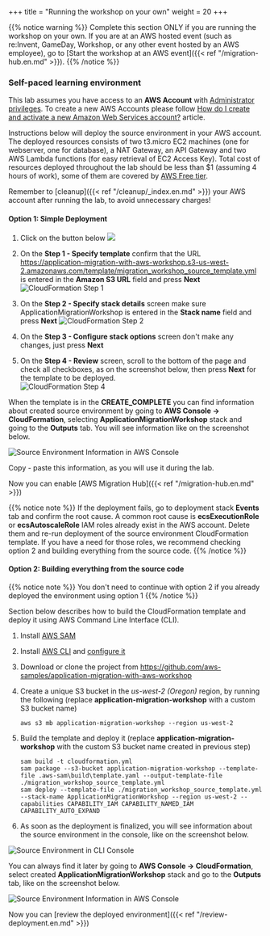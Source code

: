 +++
title = "Running the workshop on your own"
weight = 20
+++

{{% notice warning %}}
Complete this section ONLY if you are running the workshop on your own. If you are at an AWS hosted event (such as re:Invent, GameDay, Workshop, or any other event hosted by an AWS employee), go to [Start the workshop at an AWS event]({{< ref "/migration-hub.en.md" >}}).
{{% /notice %}}


### Self-paced learning environment

This lab assumes you have access to an **AWS Account** with <a href="https://docs.aws.amazon.com/IAM/latest/UserGuide/getting-started_create-admin-group.html" target="_blank" rel="noopener noreferrer">Administrator privileges</a>. To create a new AWS Accounts please follow <a href="https://aws.amazon.com/premiumsupport/knowledge-center/create-and-activate-aws-account/" target="_blank" rel="noopener noreferrer">How do I create and activate a new Amazon Web Services account?</a> article.

Instructions below will deploy the source environment in your AWS account. The deployed resources consists of two t3.micro EC2 machines (one for webserver, one for database), a NAT Gateway, an API Gateway and two AWS Lambda functions (for easy retrieval of EC2 Access Key). Total cost of resources deployed throughout the lab should be less than $1 (assuming 4 hours of work), some of them are covered by <a href="https://aws.amazon.com/free/" target="_blank" rel="noopener noreferrer">AWS Free tier</a>.

Remember to [cleanup]({{< ref "/cleanup/_index.en.md" >}}) your AWS account after running the lab, to avoid unnecessary charges!

#### Option 1: Simple Deployment

1. Click on the button below <a href="https://console.aws.amazon.com/cloudformation/home?region=us-west-2#/stacks/new?stackName=ApplicationMigrationWorkshop&templateURL=https://application-migration-with-aws-workshop.s3-us-west-2.amazonaws.com/template/migration_workshop_source_template.yml" target="_blank" rel="noopener noreferrer"><img src="https://application-migration-with-aws-workshop.s3-us-west-2.amazonaws.com/static/cloudformation-launch-stack.png"></a>


2. On the **Step 1 - Specify template** confirm that the URL https://application-migration-with-aws-workshop.s3-us-west-2.amazonaws.com/template/migration_workshop_source_template.yml is entered in the **Amazon S3 URL** field and press **Next**
  ![CloudFormation Step 1](/intro/cloudformation-step1.en.png)

4. On the **Step 2 - Specify stack details** screen make sure ApplicationMigrationWorkshop is entered in the **Stack name** field and press **Next**
   ![CloudFormation Step 2](/intro/cloudformation-step2.en.png)

5. On the **Step 3 - Configure stack options** screen don't make any changes, just press **Next**  

6. On the **Step 4 - Review** screen, scroll to the bottom of the page and check all checkboxes, as on the screenshot below, then press **Next** for the template to be deployed.  
  ![CloudFormation Step 4](/intro/cloudformation-step4.en.png)

When the template is in the **CREATE_COMPLETE** you can find information about created source environment by going to **AWS Console -> CloudFormation**, selecting  **ApplicationMigrationWorkshop** stack and going to the **Outputs** tab. You will see information like on the screenshot below.

![Source Environment Information in AWS Console](/intro/self-service-env-awsconsole-info.en.png)

Copy - paste this information, as you will use it during the lab.

Now you can enable [AWS Migration Hub]({{< ref "/migration-hub.en.md" >}})  

{{% notice note %}}
If the deployment fails, go to deployment stack **Events** tab and confirm the root cause. A common root cause is **ecsExecutionRole** or **ecsAutoscaleRole** IAM roles already exist in the AWS account. Delete them and re-run deployment of the source environment CloudFormation template. If you have a need for those roles, we recommend checking option 2 and building everything from the source code.
{{% /notice %}}

#### Option 2: Building everything from the source code

{{% notice note %}}
You don't need to continue with option 2 if you already deployed the environment using option 1
{{% /notice %}}

Section below describes how to build the CloudFormation template and deploy it using AWS Command Line Interface (CLI).

1. Install  <a href="https://docs.aws.amazon.com/serverless-application-model/latest/developerguide/serverless-sam-cli-install.html" target="_blank" rel="noopener noreferrer">AWS SAM</a>

2. Install <a href="https://docs.aws.amazon.com/cli/latest/userguide/cli-chap-install.html" target="_blank" rel="noopener noreferrer">AWS CLI</a> and <a href="https://docs.aws.amazon.com/cli/latest/userguide/cli-chap-configure.html" target="_blank" rel="noopener noreferrer">configure it</a>

3. Download or clone the project from <a href="https://github.com/aws-samples/application-migration-with-aws-workshop" target="_blank" rel="noopener noreferrer">https://github.com/aws-samples/application-migration-with-aws-workshop</a>


4. Create a unique S3 bucket in the *us-west-2 (Oregon)* region, by running the following (replace **application-migration-workshop** with a custom S3 bucket name)

   ```
   aws s3 mb application-migration-workshop --region us-west-2
   ```  

5. Build the template and deploy it (replace **application-migration-workshop** with the custom S3 bucket name created in previous step)  

   ```
   sam build -t cloudformation.yml  
   sam package --s3-bucket application-migration-workshop --template-file .aws-sam\build\template.yaml --output-template-file ./migration_workshop_source_template.yml  
   sam deploy --template-file ./migration_workshop_source_template.yml --stack-name ApplicationMigrationWorkshop --region us-west-2 --capabilities CAPABILITY_IAM CAPABILITY_NAMED_IAM CAPABILITY_AUTO_EXPAND  
   ```

6. As soon as the deployment is finalized, you will see information about the source environment in the console, like on the screenshot below.

![Source Environment in CLI Console](/intro/self-service-env-cli-info.en.png)

You can always find it later by going to **AWS Console -> CloudFormation**, select created **ApplicationMigrationWorkshop** stack and go to the **Outputs** tab, like on the screenshot below.

![Source Environment Information in AWS Console](/intro/self-service-env-awsconsole-info.en.png)

Now you can [review the deployed environment]({{< ref "/review-deployment.en.md" >}})  
